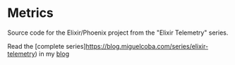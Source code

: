 # Metrics

Source code for the Elixir/Phoenix project from the "Elixir Telemetry" series.

Read the [complete series]https://blog.miguelcoba.com/series/elixir-telemetry) in my [blog](https://blog.miguelcoba.com)
